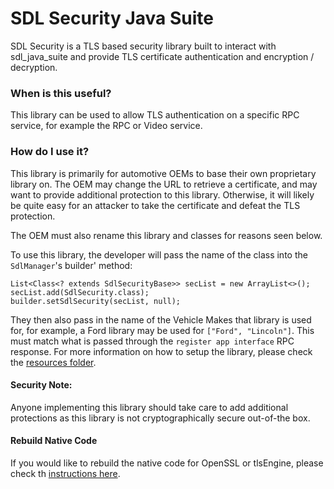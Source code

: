# SDL Security Java Suite

SDL Security is a TLS based security library built to interact with sdl_java_suite and provide TLS certificate authentication and encryption / decryption.

### When is this useful?
This library can be used to allow TLS authentication on a specific RPC service, for example the RPC or Video service. 

### How do I use it?
This library is primarily for automotive OEMs to base their own proprietary library on. The OEM may change the URL to retrieve a certificate, and may want to provide additional protection to this library. Otherwise, it will likely be quite easy for an attacker to take the certificate and defeat the TLS protection.

The OEM must also rename this library and classes for reasons seen below.

To use this library, the developer will pass the name of the class into the `SdlManager`'s builder' method:
```
List<Class<? extends SdlSecurityBase>> secList = new ArrayList<>();
secList.add(SdlSecurity.class);
builder.setSdlSecurity(secList, null);
```

They then also pass in the name of the Vehicle Makes that library is used for, for example, a Ford library may be used for `["Ford", "Lincoln"]`. This must match what is passed through the `register app interface` RPC response. For more information on how to setup the library, please check the [resources folder](/resources/integration_steps.md).

#### Security Note:
Anyone implementing this library should take care to add additional protections as this library is not cryptographically secure out-of-the box.


#### Rebuild Native Code
If you would like to rebuild the native code for OpenSSL or tlsEngine, please check th [instructions here](/resources/compile_native_code.md).